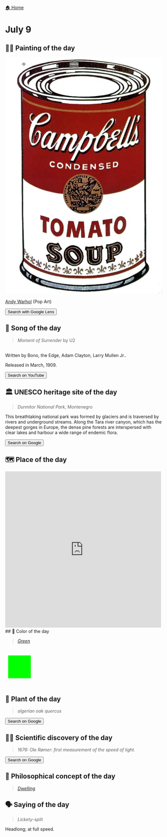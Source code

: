 
[🏠 Home](../../index.md)

# July 9

## 🧑‍🎨 Painting of the day

<img width="600" src="../img/Andy_Warhol_2.jpg">

[Andy Warhol](https://en.wikipedia.org/wiki/Andy_Warhol) (Pop Art)

<button class="btn btn-success"
onclick=" window.open('https://lens.google.com/uploadbyurl?url=https://iretes.github.io/one-a-day/data/img/Andy_Warhol_2.jpg','_blank')">
Search with Google Lens
</button>

## 🎼 Song of the day

> *Moment of Surrender*
by U2

<br />Written by Bono, the Edge, Adam Clayton, Larry Mullen Jr..

Released in March, 1909.

<button class="btn btn-success"
onclick=" window.open('http://www.youtube.com/search?q=Moment of Surrender by U2','_blank')">
Search on YouTube
</button>

## 🏛️ UNESCO heritage site of the day

> *Durmitor National Park*, Montenegro

<p>This breathtaking national park was formed by glaciers and is traversed by rivers and underground streams. Along the Tara river canyon, which has the deepest gorges in Europe, the dense pine forests are interspersed with clear lakes and harbour a wide range of endemic flora.</p>

<button class="btn btn-success"
onclick=" window.open('http://www.google.com/search?q=Durmitor National Park','_blank')">
Search on Google
</button>

## 🗺️ Place of the day

<iframe
src="https://www.mapcrunch.com"
name="mapcrunch"
width="500"
height="500"
allowTransparency="true"
scrolling="no"
frameborder="0"
>
</iframe>
## 🎨 Color of the day

> *[Green](https://en.wikipedia.org/wiki/Green)*

<div style="color:#00FF00; font-size: 100px;">&#9632;</div>

## 🌿 Plant of the day

> *algerian oak quercus*

<button class="btn btn-success"
onclick=" window.open('http://www.google.com/search?q=algerian oak quercus','_blank')">
Search on Google
</button>

## 🧑‍🔬 Scientific discovery of the day

> *1676: Ole Rømer: first measurement of the speed of light.*

<button class="btn btn-success"
onclick=" window.open('http://www.google.com/search?q=1676: Ole Rømer: first measurement of the speed of light.','_blank')"> 
Search on Google
</button>

## 💭 Philosophical concept of the day

> *[Dwelling](https://en.wikipedia.org/wiki/Dwelling)*

## 🗣️ Saying of the day

> *Lickety-split*

Headlong; at full speed. 
